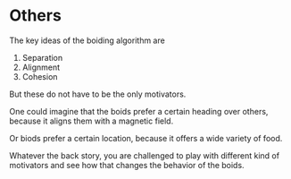 # Others
The key ideas of the boiding algorithm are

1. Separation
2. Alignment
3. Cohesion

But these do not have to be the only motivators.

One could imagine that the boids prefer a certain heading over others,
because it aligns them with a magnetic field.

Or biods prefer a certain location, because it offers a wide variety of
food.

Whatever the back story, you are challenged to play with different kind
of motivators and see how that changes the behavior of the boids.